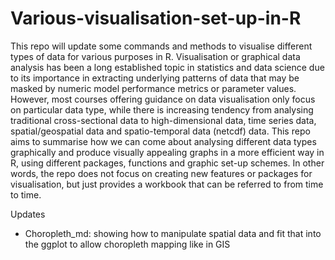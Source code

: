 # Various-visualisation-set-up-in-R
This repo will update some commands and methods to visualise different types of data for various purposes in R.
Visualisation or graphical data analysis has been a long established topic in statistics and data science due to its importance in extracting underlying patterns of data that may be masked by numeric model performance metrics or parameter values.
However, most courses offering guidance on data visualisation only focus on particular data type, while there is increasing tendency from analysing traditional cross-sectional data to high-dimensional data, time series data, spatial/geospatial data and spatio-temporal data (netcdf) data.
This repo aims to summarise how we can come about analysing different data types graphically and produce visually appealing graphs in a more efficient way in R, using different packages, functions and graphic set-up schemes.
In other words, the repo does not focus on creating new features or packages for visualisation, but just provides a workbook that can be referred to from time to time. 

Updates
- Choropleth_md: showing how to manipulate spatial data and fit that into the ggplot to allow choropleth mapping like in GIS
